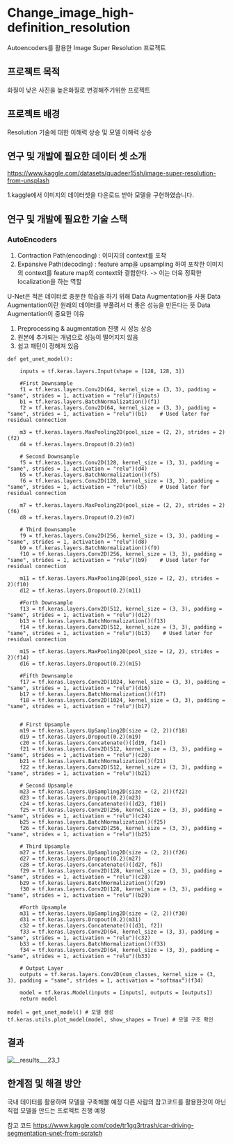 # Change_image_high-definition_resolution
Autoencoders를 활용한 Image Super Resolution 프로젝트

## 프로젝트 목적
화질이 낮은 사진을 높은화질로 변경해주기위한 프로젝트

## 프로젝트 배경
Resolution 기술에 대한 이해력 상승 및 모델 이해력 상승

## 연구 및 개발에 필요한 데이터 셋 소개
https://www.kaggle.com/datasets/quadeer15sh/image-super-resolution-from-unsplash

1.kaggle에서 이미지의 데이터셋을 다운로드 받아 모델을 구현하였습니다.


## 연구 및 개발에 필요한 기술 스택
### AutoEncoders
1. Contraction Path(encoding) : 이미지의 context를 포착
2. Expansive Path(decoding) : feature amp을 upsampling 하여 포착한 이미지의 context를 feature map의 context와 결합한다.
  -> 이는 더욱 정확한 localization을 하는 역할
  
U-Net은 적은 데이터로 충분한 학습을 하기 위해 Data Augmentation을 사용
Data Augmentation이란 원래의 데이터를 부풀려서 더 좋은 성능을 만든다는 뜻
Data Augmentation이 중요한 이유
1. Preprocessing & augmentation 진행 시 성능 상승
2. 원본에 추가되는 개념으로 성능이 떨어지지 않음
3. 쉽고 패턴이 정해져 있음

      
```Python3
def get_unet_model():
    
    inputs = tf.keras.layers.Input(shape = [128, 128, 3])
    
    #First Downsample
    f1 = tf.keras.layers.Conv2D(64, kernel_size = (3, 3), padding = "same", strides = 1, activation = "relu")(inputs)
    b1 = tf.keras.layers.BatchNormalization()(f1)
    f2 = tf.keras.layers.Conv2D(64, kernel_size = (3, 3), padding = "same", strides = 1, activation = "relu")(b1)    # Used later for residual connection
    
    m3 = tf.keras.layers.MaxPooling2D(pool_size = (2, 2), strides = 2)(f2)
    d4 = tf.keras.layers.Dropout(0.2)(m3)
    
    # Second Downsample
    f5 = tf.keras.layers.Conv2D(128, kernel_size = (3, 3), padding = "same", strides = 1, activation = "relu")(d4)
    b5 = tf.keras.layers.BatchNormalization()(f5)
    f6 = tf.keras.layers.Conv2D(128, kernel_size = (3, 3), padding = "same", strides = 1, activation = "relu")(b5)    # Used later for residual connection
    
    m7 = tf.keras.layers.MaxPooling2D(pool_size = (2, 2), strides = 2)(f6)
    d8 = tf.keras.layers.Dropout(0.2)(m7)
    
    # Third Downsample
    f9 = tf.keras.layers.Conv2D(256, kernel_size = (3, 3), padding = "same", strides = 1, activation = "relu")(d8)
    b9 = tf.keras.layers.BatchNormalization()(f9)
    f10 = tf.keras.layers.Conv2D(256, kernel_size = (3, 3), padding = "same", strides = 1, activation = "relu")(b9)    # Used later for residual connection
    
    m11 = tf.keras.layers.MaxPooling2D(pool_size = (2, 2), strides = 2)(f10)
    d12 = tf.keras.layers.Dropout(0.2)(m11)
    
    #Forth Downsample
    f13 = tf.keras.layers.Conv2D(512, kernel_size = (3, 3), padding = "same", strides = 1, activation = "relu")(d12)
    b13 = tf.keras.layers.BatchNormalization()(f13)
    f14 = tf.keras.layers.Conv2D(512, kernel_size = (3, 3), padding = "same", strides = 1, activation = "relu")(b13)    # Used later for residual connection
    
    m15 = tf.keras.layers.MaxPooling2D(pool_size = (2, 2), strides = 2)(f14)
    d16 = tf.keras.layers.Dropout(0.2)(m15)
    
    #Fifth Downsample
    f17 = tf.keras.layers.Conv2D(1024, kernel_size = (3, 3), padding = "same", strides = 1, activation = "relu")(d16)
    b17 = tf.keras.layers.BatchNormalization()(f17)
    f18 = tf.keras.layers.Conv2D(1024, kernel_size = (3, 3), padding = "same", strides = 1, activation = "relu")(b17)

    
    # First Upsample
    m19 = tf.keras.layers.UpSampling2D(size = (2, 2))(f18)
    d19 = tf.keras.layers.Dropout(0.2)(m19)
    c20 = tf.keras.layers.Concatenate()([d19, f14])
    f21 = tf.keras.layers.Conv2D(512, kernel_size = (3, 3), padding = "same", strides = 1 ,activation = "relu")(c20)
    b21 = tf.keras.layers.BatchNormalization()(f21)
    f22 = tf.keras.layers.Conv2D(512, kernel_size = (3, 3), padding = "same", strides = 1, activation = "relu")(b21)
    
    # Second Upsample
    m23 = tf.keras.layers.UpSampling2D(size = (2, 2))(f22)
    d23 = tf.keras.layers.Dropout(0.2)(m23)
    c24 = tf.keras.layers.Concatenate()([d23, f10])
    f25 = tf.keras.layers.Conv2D(256, kernel_size = (3, 3), padding = "same", strides = 1, activation = "relu")(c24)
    b25 = tf.keras.layers.BatchNormalization()(f25)
    f26 = tf.keras.layers.Conv2D(256, kernel_size = (3, 3), padding = "same", strides = 1, activation = "relu")(b25)
    
    # Third Upsample
    m27 = tf.keras.layers.UpSampling2D(size = (2, 2))(f26)
    d27 = tf.keras.layers.Dropout(0.2)(m27)
    c28 = tf.keras.layers.Concatenate()([d27, f6])
    f29 = tf.keras.layers.Conv2D(128, kernel_size = (3, 3), padding = "same", strides = 1, activation = "relu")(c28)
    b29 = tf.keras.layers.BatchNormalization()(f29)
    f30 = tf.keras.layers.Conv2D(128, kernel_size = (3, 3), padding = "same", strides = 1, activation = "relu")(b29)
    
    #Forth Upsample
    m31 = tf.keras.layers.UpSampling2D(size = (2, 2))(f30)
    d31 = tf.keras.layers.Dropout(0.2)(m31)
    c32 = tf.keras.layers.Concatenate()([d31, f2])
    f33 = tf.keras.layers.Conv2D(64, kernel_size = (3, 3), padding = "same", strides = 1, activation = "relu")(c32)
    b33 = tf.keras.layers.BatchNormalization()(f33)
    f34 = tf.keras.layers.Conv2D(64, kernel_size = (3, 3), padding = "same", strides = 1, activation = "relu")(b33)
    
    # Output Layer
    outputs = tf.keras.layers.Conv2D(num_classes, kernel_size = (3, 3), padding = "same", strides = 1, activation = "softmax")(f34)
    
    model = tf.keras.Model(inputs = [inputs], outputs = [outputs])
    return model

model = get_unet_model() # 모델 생성
tf.keras.utils.plot_model(model, show_shapes = True) # 모델 구조 확인
```


## 결과
![__results___23_1](https://user-images.githubusercontent.com/97720878/197787923-0ff968f8-4ca6-47e2-9581-4e31ecdb58b8.png)

## 한계점 및 해결 방안
국내 데이터를 활용하여 모델을 구축해볼 예정
다른 사람의 참고코드를 활용한것이 아닌 직접 모델을 만드는 프로젝트 진행 예정


참고 코드
https://www.kaggle.com/code/tr1gg3rtrash/car-driving-segmentation-unet-from-scratch

